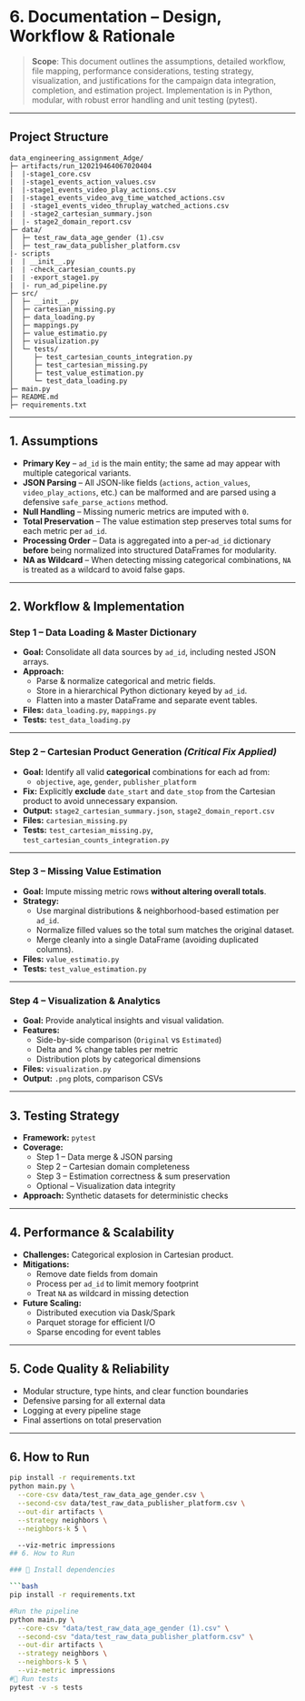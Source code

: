 # 6. Documentation – Design, Workflow & Rationale

> **Scope**: This document outlines the assumptions, detailed workflow, file mapping, performance considerations, testing strategy, visualization, and justifications for the campaign data integration, completion, and estimation project. Implementation is in Python, modular, with robust error handling and unit testing (pytest).

---

## Project Structure

```
data_engineering_assignment_Adge/
├─ artifacts/run_120219464067020404
|  |-stage1_core.csv
|  |-stage1_events_action_values.csv
|  |-stage1_events_video_play_actions.csv
|  |-stage1_events_video_avg_time_watched_actions.csv
|  | -stage1_events_video_thruplay_watched_actions.csv
|  | -stage2_cartesian_summary.json
|  |- stage2_domain_report.csv
├─ data/
│  ├─ test_raw_data_age_gender (1).csv
│  ├─ test_raw_data_publisher_platform.csv
|- scripts
|  | __init__.py
|  | -check_cartesian_counts.py
|  | -export_stage1.py
|  |- run_ad_pipeline.py
├─ src/
│  ├─ __init__.py
│  ├─ cartesian_missing.py
│  ├─ data_loading.py
│  ├─ mappings.py
│  ├─ value_estimatio.py   
│  ├─ visualization.py
│  └─ tests/
│     ├─ test_cartesian_counts_integration.py
│     ├─ test_cartesian_missing.py
│     ├─ test_value_estimation.py   
│     └─ test_data_loading.py
├─ main.py
├─ README.md
├─ requirements.txt
```
---

## 1. Assumptions

- **Primary Key** – `ad_id` is the main entity; the same ad may appear with multiple categorical variants.  
- **JSON Parsing** – All JSON-like fields (`actions`, `action_values`, `video_play_actions`, etc.) can be malformed and are parsed using a defensive `safe_parse_actions` method.  
- **Null Handling** – Missing numeric metrics are imputed with `0`.  
- **Total Preservation** – The value estimation step preserves total sums for each metric per `ad_id`.  
- **Processing Order** – Data is aggregated into a per-`ad_id` dictionary **before** being normalized into structured DataFrames for modularity.  
- **NA as Wildcard** – When detecting missing categorical combinations, `NA` is treated as a wildcard to avoid false gaps.

---

## 2. Workflow & Implementation

### **Step 1 – Data Loading & Master Dictionary**
- **Goal:** Consolidate all data sources by `ad_id`, including nested JSON arrays.  
- **Approach:**  
  - Parse & normalize categorical and metric fields.  
  - Store in a hierarchical Python dictionary keyed by `ad_id`.  
  - Flatten into a master DataFrame and separate event tables.  
- **Files:** `data_loading.py`, `mappings.py`  
- **Tests:** `test_data_loading.py`

---

### **Step 2 – Cartesian Product Generation** *(Critical Fix Applied)*
- **Goal:** Identify all valid **categorical** combinations for each ad from:
  - `objective`, `age`, `gender`, `publisher_platform`
- **Fix:** Explicitly **exclude** `date_start` and `date_stop` from the Cartesian product to avoid unnecessary expansion.  
- **Output:** `stage2_cartesian_summary.json`, `stage2_domain_report.csv`  
- **Files:** `cartesian_missing.py`  
- **Tests:** `test_cartesian_missing.py`, `test_cartesian_counts_integration.py`

---

### **Step 3 – Missing Value Estimation**
- **Goal:** Impute missing metric rows **without altering overall totals**.  
- **Strategy:**  
  - Use marginal distributions & neighborhood-based estimation per `ad_id`.  
  - Normalize filled values so the total sum matches the original dataset.  
  - Merge cleanly into a single DataFrame (avoiding duplicated columns).  
- **Files:** `value_estimatio.py`  
- **Tests:** `test_value_estimation.py`

---

### **Step 4 – Visualization & Analytics**
- **Goal:** Provide analytical insights and visual validation.  
- **Features:**  
  - Side-by-side comparison (`Original` vs `Estimated`)  
  - Delta and % change tables per metric  
  - Distribution plots by categorical dimensions  
- **Files:** `visualization.py`  
- **Output:** `.png` plots, comparison CSVs

---

## 3. Testing Strategy

- **Framework:** `pytest`
- **Coverage:**  
  - Step 1 – Data merge & JSON parsing  
  - Step 2 – Cartesian domain completeness  
  - Step 3 – Estimation correctness & sum preservation  
  - Optional – Visualization data integrity  
- **Approach:** Synthetic datasets for deterministic checks

---

## 4. Performance & Scalability

- **Challenges:** Categorical explosion in Cartesian product.  
- **Mitigations:**  
  - Remove date fields from domain  
  - Process per `ad_id` to limit memory footprint  
  - Treat `NA` as wildcard in missing detection  
- **Future Scaling:**  
  - Distributed execution via Dask/Spark  
  - Parquet storage for efficient I/O  
  - Sparse encoding for event tables

---

## 5. Code Quality & Reliability

- Modular structure, type hints, and clear function boundaries  
- Defensive parsing for all external data  
- Logging at every pipeline stage  
- Final assertions on total preservation

---

## 6. How to Run

```bash
pip install -r requirements.txt
python main.py \
  --core-csv data/test_raw_data_age_gender.csv \
  --second-csv data/test_raw_data_publisher_platform.csv \
  --out-dir artifacts \
  --strategy neighbors \
  --neighbors-k 5 \

  --viz-metric impressions
## 6. How to Run

### 🔧 Install dependencies

```bash
pip install -r requirements.txt

#Run the pipeline
python main.py \
  --core-csv "data/test_raw_data_age_gender (1).csv" \
  --second-csv "data/test_raw_data_publisher_platform.csv" \
  --out-dir artifacts \
  --strategy neighbors \
  --neighbors-k 5 \
  --viz-metric impressions
#🧪 Run tests
pytest -v -s tests
